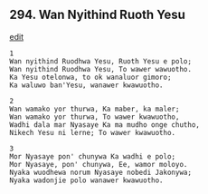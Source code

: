 
## 294.  Wan Nyithind Ruoth Yesu
[edit](https://docs.google.com/document/d/1VPxknpQIo91uV14ndVxJlDDwlGfPFbk5/edit?mode=html)



    1
    Wan nyithind Ruodhwa Yesu, Ruoth Yesu e polo;
    Wan nyithind Ruodhwa Yesu, To wawer wawuotho.
    Ka Yesu otelonwa, to ok wanaluor gimoro;
    Ka waluwo ban'Yesu, wanawer kwawuotho.

    2
    Wan wamako yor thurwa, Ka maber, ka maler;
    Wan wamako yor thurwa, To wawer kwawuotho,
    Wadhi dala mar Nyasaye Ka ma mudho onge chutho,
    Nikech Yesu ni lerne; To wawer kwawuotho.

    3
    Mor Nyasaye pon' chunywa Ka wadhi e polo;
    Mor Nyasaye, pon' chunywa, Ee, wamor moloyo.
    Nyaka wuodhewa norum Nyasaye nobedi Jakonywa;
    Nyaka wadonjie polo wanawer kwawuotho.

